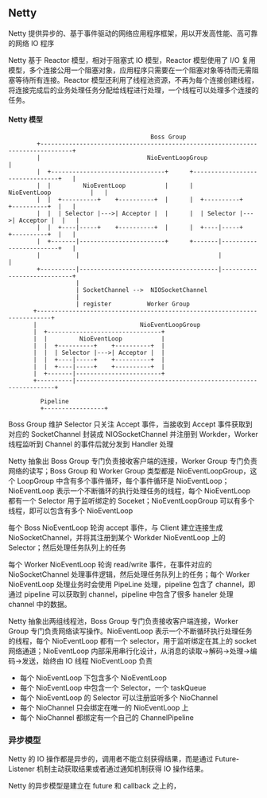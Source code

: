 ## Netty
Netty 提供异步的、基于事件驱动的网络应用程序框架，用以开发高性能、高可靠的网络 IO 程序

Netty 基于 Reactor 模型，相对于阻塞式 IO 模型，Reactor 模型使用了 I/O 复用模型，多个连接公用一个阻塞对象，应用程序只需要在一个阻塞对象等待而无需阻塞等待所有连接。Reactor 模型还利用了线程池资源，不再为每个连接创建线程，将连接完成后的业务处理任务分配给线程进行处理，一个线程可以处理多个连接的任务。



#### Netty 模型


```
                                        Boss Group
        +-------------------------------------------------------------------------------+  
        |                              NioEventLoopGroup                                |
        |  +--------------------------------+      +--------------------------------+   |
        |  |         NioEventLoop           |      |         NioEventLoop           |   |
        |  |  +----------+    +----------+  |      |  +----------+    +----------+  |   |
        |  |  | Selector |--->| Acceptor |  |      |  | Selector |--->| Acceptor |  |   |
        |  |  +----|-----+    +----------+  |      |  +----|-----+    +----------+  |   |
        |  +-------|------------------------+      +-------|------------------------+   |
        |          |                                       |                            |
        +----------|---------------------------------------|----------------------------+ 
                   |                                            
                   | SocketChannel -->  NIOSocketChannel
                   |
                   | register          Worker Group
       +--------------------------------------------------------------------------+
       |                             NioEventLoopGroup
       |  +--------------------------------+
       |  |         NioEventLoop           |
       |  |  +----------+    +----------+  |
       |  |  | Selector |--->| Acceptor |  |
       |  |  +----|-----+    +----------+  |
       |  |  +----|-----+    +----------+  |
       |  +-------|------------------------+
       +----------|----------------------------------------------------------------+

         Pipeline
         +-----------------+
```

Boss Group 维护 Selector 只关注 Accept 事件，当接收到 Accept 事件获取到对应的 SocketChannel 封装成 NIOSocketChannel 并注册到 Workder，Worker 线程监听到 Channel 的事件后就分发到 Handler 处理


Netty 抽象出 Boss Group 专门负责接收客户端的连接，Worker Group 专门负责网络的读写；Boss Group 和 Worker Group 类型都是 NioEventLoopGroup，这个 LoopGroup 中含有多个事件循环，每个事件循环是 NioEventLoop；NioEventLoop 表示一个不断循环的执行处理任务的线程，每个 NioEventLoop 都有一个 Selector 用于监听绑定的 Soceket；NioEventLoopGroup 可以有多个线程，即可以包含有多个 NioEventLoop

每个 Boss NioEventLoop 轮询 accept 事件，与 Client 建立连接生成 NioSocketChannel，并将其注册到某个 Workder NioEventLoop 上的 Selector；然后处理任务队列上的任务

每个 Worker NioEventLoop 轮询 read/write 事件，在事件对应的 NioSocketChannel 处理事件逻辑，然后处理任务队列上的任务；每个 Worker NioEventLoop 处理业务时会使用 PipeLine 处理，pipeline 包含了 channel，即通过 pipeline 可以获取到 channel，pipeline 中包含了很多 haneler 处理 channel 中的数据。


Netty 抽象出两组线程池，Boss Group 专门负责接收客户端连接，Worker Group 专门负责网络读写操作。NioEventLoop 表示一个不断循环执行处理任务的线程，每个 NioEventLoop 都有一个 selector，用于监听绑定在其上的 socket 网络通道；NioEventLoop 内部采用串行化设计，从消息的读取->解码->处理->编码->发送，始终由 IO 线程 NioEventLoop 负责

- 每个 NioEventLoop 下包含多个 NioEventLoop
- 每个 NioEventLoop 中包含一个 Selector，一个 taskQueue
- 每个 NioEventLoop 的 Selector 可以注册监听多个 NioChannel
- 每个 NioChannel 只会绑定在唯一的 NioEventLoop 上
- 每个 NioChannel 都绑定有一个自己的 ChannelPipeline


### 异步模型

Netty 的 IO 操作都是异步的，调用者不能立刻获得结果，而是通过 Future-Listener 机制主动获取结果或者通过通知机制获得 IO 操作结果。

Netty 的异步模型是建立在 future 和 callback 之上的，